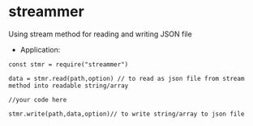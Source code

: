 # streammer
Using stream method for reading and writing JSON file 



- Application:
```
const stmr = require("streammer") 

data = stmr.read(path,option) // to read as json file from stream method into readable string/array

//your code here   

stmr.write(path,data,option)// to write string/array to json file 

```
